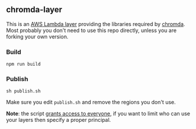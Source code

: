 ## chromda-layer

This is an [AWS Lambda layer](https://docs.aws.amazon.com/lambda/latest/dg/configuration-layers.html) providing the libraries required by [chromda](https://github.com/luisfarzati/chromda). Most probably you don't need to use this repo directly, unless you are forking your own version.

### Build

```
npm run build
```

### Publish

```
sh publish.sh
```

Make sure you edit `publish.sh` and remove the regions you don't use.

**Note**: the script [grants access to everyone](https://github.com/luisfarzati/chromda-layer/blob/master/publish.sh#L32), if you want to limit who can use your layers then specify a proper principal.
